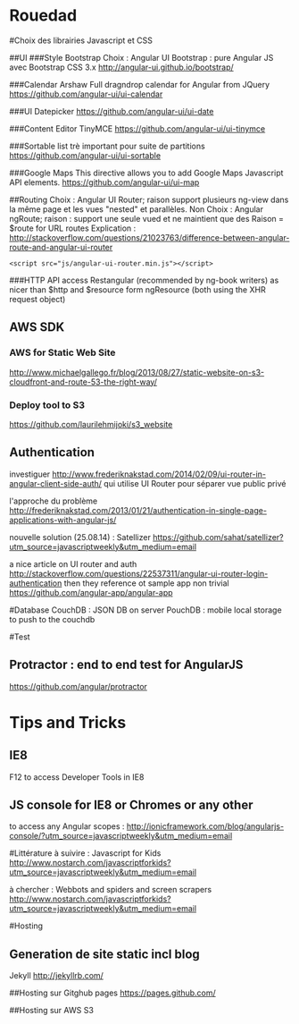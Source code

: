 Rouedad
=======

#Choix des librairies Javascript et CSS

##UI
###Style Bootstrap
Choix : Angular UI Bootstrap : pure Angular JS avec Bootstrap CSS 3.x
http://angular-ui.github.io/bootstrap/

###Calendar Arshaw 
Full dragndrop calendar for Angular from JQuery
https://github.com/angular-ui/ui-calendar

###UI Datepicker
https://github.com/angular-ui/ui-date

###Content Editor
TinyMCE 
https://github.com/angular-ui/ui-tinymce

###Sortable list
trè important pour suite de partitions
https://github.com/angular-ui/ui-sortable

###Google Maps
This directive allows you to add Google Maps Javascript API elements.
https://github.com/angular-ui/ui-map


##Routing
Choix : Angular UI Router; raison support plusieurs ng-view dans la même page et les vues "nested" et parallèles.
Non Choix : Angular ngRoute; raison : support une seule vued et ne maintient que des 
Raison = $route for URL routes 
Explication : http://stackoverflow.com/questions/21023763/difference-between-angular-route-and-angular-ui-router

```
<script src="js/angular-ui-router.min.js"></script>
```

###HTTP API access
Restangular (recommended by ng-book writers) as nicer than $http and $resource form ngResource (both using the XHR request object)


## AWS SDK

### AWS for Static Web Site
http://www.michaelgallego.fr/blog/2013/08/27/static-website-on-s3-cloudfront-and-route-53-the-right-way/
### Deploy tool to S3 
https://github.com/laurilehmijoki/s3_website


## Authentication
investiguer http://www.frederiknakstad.com/2014/02/09/ui-router-in-angular-client-side-auth/
qui utilise UI Router pour séparer vue public privé

l'approche du problème http://frederiknakstad.com/2013/01/21/authentication-in-single-page-applications-with-angular-js/

nouvelle solution (25.08.14) : Satellizer
https://github.com/sahat/satellizer?utm_source=javascriptweekly&utm_medium=email


a nice article on UI router and auth http://stackoverflow.com/questions/22537311/angular-ui-router-login-authentication
then they reference ot sample app non trivial
https://github.com/angular-app/angular-app

#Database
CouchDB : JSON DB on server
PouchDB : mobile local storage to push to the couchdb

#Test
## Protractor : end to end test for AngularJS
https://github.com/angular/protractor

# Tips and Tricks
## IE8
F12 to access Developer Tools in IE8

## JS console for IE8 or Chromes or any other
to access any Angular scopes : 
http://ionicframework.com/blog/angularjs-console/?utm_source=javascriptweekly&utm_medium=email


#Littérature
à suivire : Javascript for Kids
http://www.nostarch.com/javascriptforkids?utm_source=javascriptweekly&utm_medium=email

à chercher : Webbots and spiders and screen scrapers http://www.nostarch.com/javascriptforkids?utm_source=javascriptweekly&utm_medium=email


#Hosting
## Generation de site static incl blog
Jekyll http://jekyllrb.com/

##Hosting sur Gitghub pages
https://pages.github.com/

##Hosting sur AWS S3



